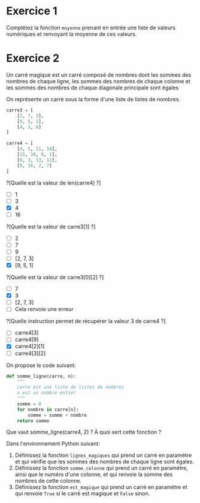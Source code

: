# Exercice 1

Complétez la fonction `moyenne` prenant en entrée une liste de valeurs numériques et renvoyant la moyenne de ces valeurs.

# Exercice 2

Un carré magique est un carré composé de nombres dont les sommes des nombres de chaque ligne, 
les sommes des nombres de chaque colonne et les sommes des nombres de chaque diagonale principale sont égales

On représente un carré sous la forme d'une liste de listes de nombres.

```python
carre3 = [
    [2, 7, 3],
    [9, 5, 1],
    [4, 3, 8]
]

carre4 = [
    [4, 5, 11, 14],
    [15, 10, 8, 1],
    [6, 3, 13, 12],
    [9, 16, 2, 7]
]
```

?[Quelle est la valeur de len(carre4) ?]
-[ ] 1
-[ ] 3
-[X] 4
-[ ] 16

?[Quelle est la valeur de carre3[1] ?]
-[ ] 2
-[ ] 7
-[ ] 9
-[ ] [2, 7, 3]
-[X] [9, 5, 1]

?[Quelle est la valeur de carre3[0][2] ?]
-[ ] 7
-[X] 3
-[ ] [2, 7, 3]
-[ ] Cela renvoie une erreur

?[Quelle instruction permet de récupérer la valeur 3 de carre4 ?]
-[ ] carre4[3]
-[ ] carre4[9]
-[X] carre4[2][1]
-[ ] carre4[3][2]

On propose le code suivant:
```python
def somme_ligne(carre, n):
    """
    carre est une liste de listes de nombres
    n est un nombre entier
    """
    somme = 0
    for nombre in carre[n]:
        somme = somme + nombre
    return somme
```

Que vaut somme_ligne(carre4, 2) ? À quoi sert cette fonction ?

Dans l'environnement Python suivant:
1. Définissez la fonction `lignes_magiques` qui prend un carré en paramètre et qui vérifie que les sommes des nombres de chaque ligne sont égales.
1. Définissez la fonction `somme_colonne` qui prend un carré en paramètre, ainsi que le numéro d'une colonne, et qui renvoie la somme des nombres de cette colonne.
1. Définissez la fonction `est_magique` qui prend un carré en paramètre et qui renvoie `True` si le carré est magique et `False` sinon.

